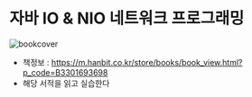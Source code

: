 # 자바 IO & NIO 네트워크 프로그래밍
![bookcover](https://www.hanbit.co.kr/data/books/B3301693698_l.jpg)

- 책정보 : https://m.hanbit.co.kr/store/books/book_view.html?p_code=B3301693698
- 해당 서적을 읽고 실습한다
